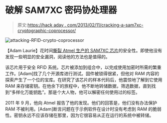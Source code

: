 # 破解 SAM7XC 密码协处理器

> 原文:[https://hack aday . com/2013/02/11/cracking-a-sam7xc-cryptographic-coprocessor/](https://hackaday.com/2013/02/11/cracking-a-sam7xc-cryptographic-coprocessor/)

![attacking-RFID-crypto-coprocessor](../Images/26c7e432a71d6bc49999fbec8b2445c7.png)

【Adam Laurie】花时间[撕裂 Atmel 生产的 SAM7XC 芯片](http://oamajormal.blogspot.co.uk/2013/02/atmel-sam7xc-crypto-co-processor-key.html)的安全性。即使他没有发现一些明显的安全漏洞，阅读他的方法也是值得的。

该芯片用于安全 RFID 系统。芯片被添加到组合中，以完成使用加密时所需的繁重工作。[Adam]找了几个开源库进行测试。固件被锁得很紧，但他对 RAM 内容的探索产生了一个位的宝库。在研究了该芯片的样本代码后，他震惊地了解到它使用 RAM 来存储密钥。在他余下的旅程中，他不断地转储数据，筛选数据，直到找到“多样化万能钥匙”。那是个大人物，他可以解密任何使用过的标签。

2011 年 9 月，他向 Atmel 报告了他的发现。他们的回答是，他们没有办法保护 RAM 不被利用。[Adam]断言问题在于示例软件在设计时没有考虑到 RAM 的脆弱性。密钥永远不应该存储在那里，因为它很容易从正在运行的系统中被转储。